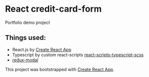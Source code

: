 # React credit-card-form

Portfolio demo project

## Things used:

- React.js by [Create React App](https://github.com/facebookincubator/create-react-app)
- Typescript by custom react-scripts [react-scripts-typescript-scss](https://github.com/ewgenius/react-scripts-typescript-scss)
- [redux-modal](https://github.com/reactjs/react-modal)

This project was bootstrapped with [Create React App](https://github.com/facebookincubator/create-react-app).